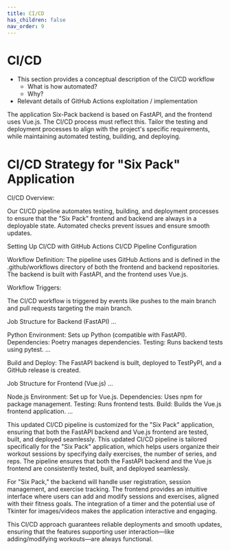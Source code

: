 ```yaml
---
title: CI/CD
has_children: false
nav_order: 9
---
```


# CI/CD

- This section provides a conceptual description of the CI/CD workflow
    - What is how automated?
    - Why?
- Relevant details of GitHub Actions exploitation / implementation


The application Six-Pack backend is based on FastAPI, and the frontend uses Vue.js. The CI/CD process must reflect this.
Tailor the testing and deployment processes to align with the project's specific requirements, while maintaining automated testing, building, and deploying.

# CI/CD Strategy for "Six Pack" Application

CI/CD Overview:

Our CI/CD pipeline automates testing, building, and deployment processes to ensure that the "Six Pack" frontend and backend are always in a deployable state. Automated checks prevent issues and ensure smooth updates.

Setting Up CI/CD with GitHub Actions
CI/CD Pipeline Configuration

Workflow Definition:
The pipeline uses GitHub Actions and is defined in the .github/workflows directory of both the frontend and backend repositories. The backend is built with FastAPI, and the frontend uses Vue.js.

Workflow Triggers:

The CI/CD workflow is triggered by events like pushes to the main branch and pull requests targeting the main branch.

Job Structure for Backend (FastAPI)
...

Python Environment: Sets up Python (compatible with FastAPI).
Dependencies: Poetry manages dependencies.
Testing: Runs backend tests using pytest.
...

Build and Deploy: The FastAPI backend is built, deployed to TestPyPI, and a GitHub release is created.

Job Structure for Frontend (Vue.js)
...

Node.js Environment: Set up for Vue.js.
Dependencies: Uses npm for package management.
Testing: Runs frontend tests.
Build: Builds the Vue.js frontend application.
...

This updated CI/CD pipeline is customized for the "Six Pack" application, ensuring that both the FastAPI backend and Vue.js frontend are tested, built, and deployed seamlessly.
This updated CI/CD pipeline is tailored specifically for the "Six Pack" application, which helps users organize their workout sessions by specifying daily exercises, the number of series, and reps. The pipeline ensures that both the FastAPI backend and the Vue.js frontend are consistently tested, built, and deployed seamlessly.

For "Six Pack," the backend will handle user registration, session management, and exercise tracking. The frontend provides an intuitive interface where users can add and modify sessions and exercises, aligned with their fitness goals. The integration of a timer and the potential use of Tkinter for images/videos makes the application interactive and engaging.

This CI/CD approach guarantees reliable deployments and smooth updates, ensuring that the features supporting user interaction—like adding/modifying workouts—are always functional.
